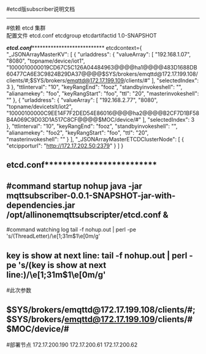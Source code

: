 
#etcd版subscriber说明文档

----------------------------------------------------------------------------------------------------------
#依赖 
etcd 集群  
配置文件 etcd.conf
<dependency>
			<groupId>etcdgroup</groupId>
			<artifactId>etcdartifactid</artifactId>
			<version>1.0-SNAPSHOT</version>
			<!--<scope>system</scope>-->
			<!-- <systemPath>${project.basedir}/libs/smartbi-SDK-6.0.jar</systemPath> -->
			<!--<systemPath>${project.basedir}/src/main/java/com/lenovo/libappend/etcdartifactid-1.0-SNAPSHOT-jar-with-dependencies.jar</systemPath>-->
</dependency>

*************************************etcd.conf****************************************************************
etcdcontext={
    "_JSONArrayMasterKV": [
        {
            "urladdress": {
                "valueArray": [
                    "192.168.1.07",
                    "8080",
                    "topname/device/iot1",
                    "1000010000019CD67C5C126A04484963@@@@ha1@@@@483D1688DB60477CA6E3C9824B29DA37@@@@$SYS/brokers/emqttd@172.17.199.108/clients/#;$SYS/brokers/emqttd@172.17.199.109/clients/#"
                ],
                "selectedIndex": 3
            },
            "ttlinterval": "10",
            "keyRangEnd": "fooz",
            "standbyinvokeshell": "",
            "alianamekey": "foo",
            "keyRangStart": "foo",
            "ttl": "20",
            "masterinvokeshell": ""
        },
        {
            "urladdress": {
                "valueArray": [
                    "192.168.2.77",
                    "8080",
                    "topname/devicetslt/iot2",
                    "10000100000C9EE14F7F2DED54E86016@@@@ha2@@@@B2CF7D1BF58B4A069C9D03D1A517C8CF@@@@$MOC/device/#"
                ],
                "selectedIndex": 3
            },
            "ttlinterval": "10",
            "keyRangEnd": "fooz",
            "standbyinvokeshell": "",
            "alianamekey": "foo2",
            "keyRangStart": "foo",
            "ttl": "20",
            "masterinvokeshell": ""
        }
    ],
    "_JSONArrayMasterETCDClusterNode": [
        {
            "etcipporturl": "http://172.17.202.50:2379"
        }
    ]
}

**************************************etcd.conf***************************************************************
--------------------------------------------------------------------------------------------------------------


#command startup
nohup java -jar mqttsubscriber-0.0.1-SNAPSHOT-jar-with-dependencies.jar /opt/allinonemqttsubscripter/etcd.conf &
----------------------------------------------------------------------------------------------------------------
#command watching log
tail -f nohup.out | perl -pe 's/(ThreadLetter)/\e[1;31m$1\e[0m/g'

key is show at next line:
tail -f nohup.out | perl -pe 's/(key is show at next line:)/\e[1;31m$1\e[0m/g'
----------------------------------------------------------------------------------------------------------------
#此次参数

$SYS/brokers/emqttd@172.17.199.108/clients/#;$SYS/brokers/emqttd@172.17.199.109/clients/#
$MOC/device/#
-----------------------------------------------------------------------------------------------------------------
#部署节点
172.17.200.190
172.17.200.61
172.17.200.62


